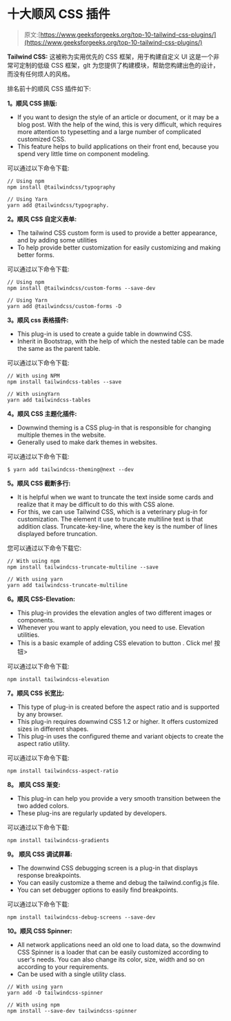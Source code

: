 # 十大顺风 CSS 插件

> 原文:[https://www.geeksforgeeks.org/top-10-tailwind-css-plugins/](https://www.geeksforgeeks.org/top-10-tailwind-css-plugins/)

**Tailwind CSS:** 这被称为实用优先的 CSS 框架，用于构建自定义 UI 这是一个非常可定制的低级 CSS 框架，gIt 为您提供了构建模块，帮助您构建出色的设计，而没有任何烦人的风格。

排名前十的顺风 CSS 插件如下:

**1。顺风 CSS 排版:**

*   If you want to design the style of an article or document, or it may be a blog post. With the help of the wind, this is very difficult, which requires more attention to typesetting and a large number of complicated customized CSS.
*   This feature helps to build applications on their front end, because you spend very little time on component modeling.

可以通过以下命令下载:

```
// Using npm
npm install @tailwindcss/typography

// Using Yarn
yarn add @tailwindcss/typography.
```

**2。顺风 CSS 自定义表单:**

*   The tailwind CSS custom form is used to provide a better appearance, and by adding some utilities
*   To help provide better customization for easily customizing and making better forms.

可以通过以下命令下载:

```
// Using npm
npm install @tailwindcss/custom-forms --save-dev

// Using Yarn
yarn add @tailwindcss/custom-forms -D
```

**3。顺风 css 表格插件:**

*   This plug-in is used to create a guide table in downwind CSS.
*   Inherit in Bootstrap, with the help of which the nested table can be made the same as the parent table.

可以通过以下命令下载:

```
// With using NPM
npm install tailwindcss-tables --save

// With usingYarn
yarn add tailwindcss-tables
```

**4。顺风 CSS 主题化插件:**

*   Downwind theming is a CSS plug-in that is responsible for changing multiple themes in the website.
*   Generally used to make dark themes in websites.

可以通过以下命令下载:

```
$ yarn add tailwindcss-theming@next --dev
```

**5。顺风 CSS 截断多行:**

*   It is helpful when we want to truncate the text inside some cards and realize that it may be difficult to do this with CSS alone.
*   For this, we can use Tailwind CSS, which is a veterinary plug-in for customization. The element it use to truncate multiline text is that addition class. Truncate-key-line, where the key is the number of lines displayed before truncation.

您可以通过以下命令下载它:

```
// With using npm
npm install tailwindcss-truncate-multiline --save

// With using yarn
yarn add tailwindcss-truncate-multiline 
```

**6。顺风 CSS-Elevation:**

*   This plug-in provides the elevation angles of two different images or components.
*   Whenever you want to apply elevation, you need to use. Elevation utilities.
*   This is a basic example of adding CSS elevation to button . Click me! 按钮>

可以通过以下命令下载:

```
npm install tailwindcss-elevation
```

**7。顺风 CSS 长宽比:**

*   This type of plug-in is created before the aspect ratio and is supported by any browser.
*   This plug-in requires downwind CSS 1.2 or higher. It offers customized sizes in different shapes.
*   This plug-in uses the configured theme and variant objects to create the aspect ratio utility.

可以通过以下命令下载:

```
npm install tailwindcss-aspect-ratio
```

**8。** **顺风 CSS 渐变:**

*   This plug-in can help you provide a very smooth transition between the two added colors.
*   These plug-ins are regularly updated by developers.

可以通过以下命令下载:

```
npm install tailwindcss-gradients
```

**9。** **顺风 CSS 调试屏幕:**

*   The downwind CSS debugging screen is a plug-in that displays response breakpoints.
*   You can easily customize a theme and debug the tailwind.config.js file.
*   You can set debugger options to easily find breakpoints.

可以通过以下命令下载:

```
npm install tailwindcss-debug-screens --save-dev
```

**10。顺风 CSS Spinner:**

*   All network applications need an old one to load data, so the downwind CSS Spinner is a loader that can be easily customized according to user's needs. You can also change its color, size, width and so on according to your requirements.
*   Can be used with a single utility class.

```
// With using yarn
yarn add -D tailwindcss-spinner

// With using npm
npm install --save-dev tailwindcss-spinner
```